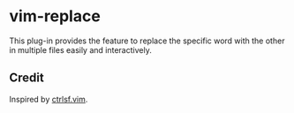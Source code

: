 # vim-replace

This plug-in provides the feature to replace the specific word with the other in
multiple files easily and interactively.

## Credit

Inspired by [ctrlsf.vim](https://github.com/dyng/ctrlsf.vim).
